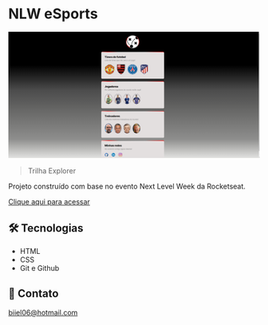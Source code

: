 # NLW eSports

![preview](./assets/captura-tela.png)

> Trilha Explorer

Projeto construído com base no evento Next Level Week da Rocketseat.

[Clique aqui para acessar](www.teste.com.br)

## 🛠 Tecnologias

- HTML
- CSS
- Git e Github

## 💛 Contato

biiel06@hotmail.com
